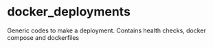 # docker_deployments

Generic codes to make a deployment. Contains health checks, docker compose and dockerfiles
